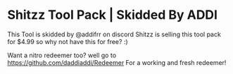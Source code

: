 # Shitzz Tool Pack | Skidded By ADDI

This Tool is skidded by @addifrr on discord
Shitzz is selling this tool pack for $4.99 so why not have this for free? :)

Want a nitro redeemer too? well go to https://github.com/daddiaddi/Redeemer For a working and fresh redeemer!
